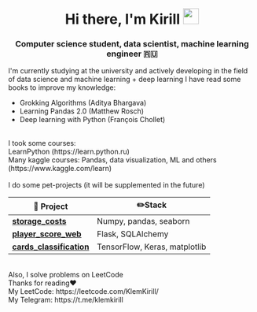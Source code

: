 <h1 align="center">Hi there, I'm Kirill</a> 
<img src="https://github.com/blackcater/blackcater/raw/main/images/Hi.gif" height="32"/></h1>
<h3 align="center">Computer science student, data scientist, machine learning engineer 🇷🇺 </h3>

I'm currently studying at the university and actively developing in the field of data science and machine learning + deep learning
I have read some books to improve my knowledge:
* Grokking Algorithms (Aditya Bhargava)
* Learning Pandas 2.0 (Matthew Rosch)
* Deep learning with Python (François Chollet)
<br>
I took some courses: <br>
LearnPython (https://learn.python.ru) <br>
Many kaggle courses: Pandas, data visualization, ML and others (https://www.kaggle.com/learn)
<br>
<br>
I do some pet-projects (it will be supplemented in the future)
<table>
  <thead align="center">
    <tr border: none;>
      <th><b>📘 Project</b></th>
      <th><b>✏️Stack</b></th>
    </tr>

  <tbody>
    <tr>
      <td><a href="https://github.com/KirillKlem/storage_costs"><b>storage_costs</b></a></td>
      <td>Numpy, pandas, seaborn</td>
    </tr>
      <td><a href="https://github.com/KirillKlem/player-score-web"><b>player_score_web</b></a></td>
      <td>Flask, SQLAlchemy</td>
    <tr>
      <td><a href="https://github.com/KirillKlem/cards_classification"><b>cards_classification</b></a></td>
      <td>TensorFlow, Keras, matplotlib</td>
    </tr>
  </tbody>
</table>

<br>
Also, I solve problems on LeetCode <br>
Thanks for reading❤️ <br>
My LeetCode: https://leetcode.com/KlemKirill/ <br>
My Telegram: https://t.me/klemkirill <br>

<!--


- 🔭 I’m currently working on ...
- 🌱 I’m currently learning ...
- 👯 I’m looking to collaborate on ...
- 🤔 I’m looking for help with ...
- 💬 Ask me about ...
- 📫 How to reach me: ...
- 😄 Pronouns: ...
- ⚡ Fun fact: ...
-->
